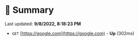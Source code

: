 # 📖 Summary
Last updated: **9/8/2022, 8:18:23 PM**

- `GET` [https://google.com](https://google.com) - **Up** (302ms)
